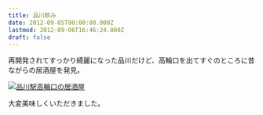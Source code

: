 ```yaml
---
title: 品川飲み
date: 2012-09-05T00:00:00.000Z
lastmod: 2012-09-06T16:46:24.000Z
draft: false
---
```


再開発されてすっかり綺麗になった品川だけど、高輪口を出てすぐのところに昔ながらの居酒屋を発見。

[![品川駅高輪口の居酒屋](https://farm9.staticflickr.com/8177/7944333560_0acc82a31f.jpg "品川駅高輪口の居酒屋")](http://www.flickr.com/photos/machu/7944333560/)

大変美味しくいただきました。
